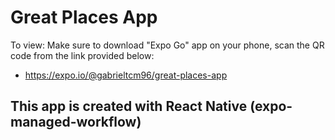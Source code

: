 # Great Places App 

To view:
Make sure to download "Expo Go" app on your phone, scan the QR code from the link provided below:
- https://expo.io/@gabrieltcm96/great-places-app

## This app is created with React Native (expo-managed-workflow)
